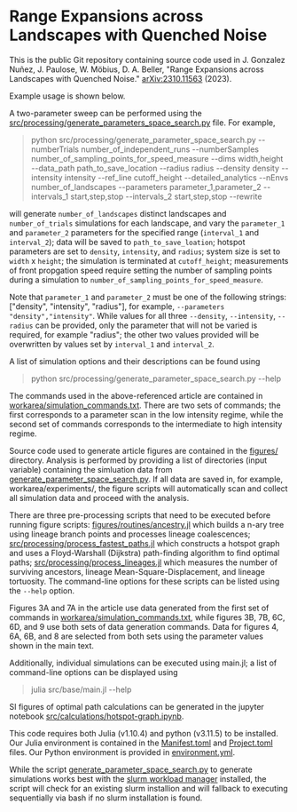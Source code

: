 # Range Expansions across Landscapes with Quenched Noise

This is the public Git repository containing source code used in J. Gonzalez Nuñez, J. Paulose, W. Möbius, D. A. Beller, "Range Expansions across Landscapes with Quenched Noise." [arXiv:2310.11563](https://arxiv.org/abs/2310.11563) (2023).

Example usage is shown below.

A two-parameter sweep can be performed using the [src/processing/generate_parameters_space_search.py](./src/processing/generate_parameter_space_search.py) file. For example,

> python src/processing/generate_parameter_space_search.py --numberTrials number_of_independent_runs --numberSamples number_of_sampling_points_for_speed_measure --dims width,height --data_path path_to_save_location --radius radius --density density --intensity intensity --ref_line cutoff_height --detailed_analytics --nEnvs number_of_landscapes --parameters parameter_1,parameter_2 --intervals_1 start,step,stop --intervals_2 start,step,stop --rewrite

will generate `number_of_landscapes` distinct landscapes and `number_of_trials` simulations for each landscape, and vary the `parameter_1` and `parameter_2` parameters for the specified range (`interval_1` and `interval_2`); data will be saved to `path_to_save_loation`; hotspot parameters are set to `density`, `intensity`, and `radius`; system size is set to `width` x `height`; the simulation is terminated at `cutoff_height`; measurements of front propgation speed require setting the number of sampling points during a simulation to `number_of_sampling_points_for_speed_measure`. 

Note that `parameter_1` and `parameter_2` must be one of the following strings: ["density", "intensity", "radius"], for example, `--parameters "density","intensity"`. While values for all three `--density`, `--intensity`, `--radius` can be provided, only the parameter that will not be varied is required, for example "radius"; the other two values provided will be overwritten by values set by `interval_1` and `interval_2`.

A list of simulation options and their descriptions can be found using

> python src/processing/generate_parameter_space_search.py --help

The commands used in the above-referenced article are contained in [workarea/simulation_commands.txt](./workarea/simulation_commands.txt). There are two sets of commands; the first corresponds to a parameter scan in the low intensity regime, while the second set of commands corresponds to the intermediate to high intensity regime.

Source code used to generate article figures are contained in the [figures/](./figures/) directory. Analysis is performed by providing a list of directories (input variable) containing the simluation data from [generate_parameter_space_search.py](./src/processing/generate_parameter_space_search.py). If all data are saved in, for example, workarea/experiments/, the figure scripts will automatically scan and collect all simulation data and proceed with the analysis.

There are three pre-processing scripts that need to be executed before running figure scripts: [figures/routines/ancestry.jl](figures/routines/ancestry.jl) which builds a n-ary tree using lineage branch points and processes lineage coalescences; [src/processing/process_fastest_paths.jl](src/processing/process_fastPaths.jl) which constructs a hotspot graph and uses a Floyd-Warshall (Dijkstra) path-finding algorithm to find optimal paths; [src/processing/process_lineages.jl](src/processing/process_lineages.jl) which measures the number of surviving ancestors, lineage Mean-Square-Displacement, and lineage tortuosity. The command-line options for these scripts can be listed using the `--help` option. 

Figures 3A and 7A in the article use data generated from the first set of commands in [workarea/simulation_commands.txt](./workarea/simulation_commands.txt), while figures 3B, 7B, 6C, 6D, and 9 use both sets of data generation commands. Data for figures 4, 6A, 6B, and 8 are selected from both sets using the parameter values shown in the main text.

Additionally, individual simulations can be executed using main.jl; a list of command-line options can be displayed using

> julia src/base/main.jl --help

SI figures of optimal path calculations can be generated in the jupyter notebook [src/calculations/hotspot-graph.ipynb](./src/calculations/hotspot-graph.ipynb). 

This code requires both Julia (v1.10.4) and python (v3.11.5) to be installed. Our Julia environment is contained in the [Manifest.toml](Manifest.toml) and [Project.toml](Project.toml) files. Our Python environment is provided in [environment.yml](environment.yml).

While the script [generate_parameter_space_search.py](./src/processing/generate_parameter_space_search.py) to generate simulations works best with the [slurm workload manager](https://slurm.schedmd.com/overview.html) installed, the script will check for an existing slurm installion and will fallback to executing sequentially via bash if no slurm installation is found.
